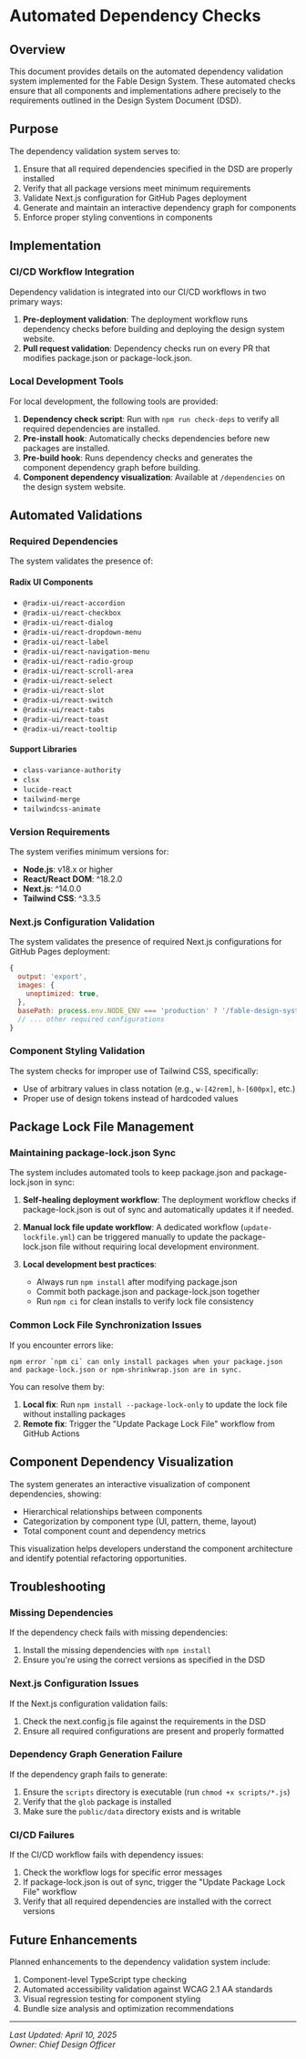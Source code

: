 # Automated Dependency Checks

## Overview

This document provides details on the automated dependency validation system implemented for the Fable Design System. These automated checks ensure that all components and implementations adhere precisely to the requirements outlined in the Design System Document (DSD).

## Purpose

The dependency validation system serves to:

1. Ensure that all required dependencies specified in the DSD are properly installed
2. Verify that all package versions meet minimum requirements
3. Validate Next.js configuration for GitHub Pages deployment
4. Generate and maintain an interactive dependency graph for components
5. Enforce proper styling conventions in components

## Implementation

### CI/CD Workflow Integration

Dependency validation is integrated into our CI/CD workflows in two primary ways:

1. **Pre-deployment validation**: The deployment workflow runs dependency checks before building and deploying the design system website.
2. **Pull request validation**: Dependency checks run on every PR that modifies package.json or package-lock.json.

### Local Development Tools

For local development, the following tools are provided:

1. **Dependency check script**: Run with `npm run check-deps` to verify all required dependencies are installed.
2. **Pre-install hook**: Automatically checks dependencies before new packages are installed.
3. **Pre-build hook**: Runs dependency checks and generates the component dependency graph before building.
4. **Component dependency visualization**: Available at `/dependencies` on the design system website.

## Automated Validations

### Required Dependencies

The system validates the presence of:

#### Radix UI Components
- `@radix-ui/react-accordion`
- `@radix-ui/react-checkbox`
- `@radix-ui/react-dialog`
- `@radix-ui/react-dropdown-menu`
- `@radix-ui/react-label`
- `@radix-ui/react-navigation-menu`
- `@radix-ui/react-radio-group`
- `@radix-ui/react-scroll-area`
- `@radix-ui/react-select`
- `@radix-ui/react-slot`
- `@radix-ui/react-switch`
- `@radix-ui/react-tabs`
- `@radix-ui/react-toast`
- `@radix-ui/react-tooltip`

#### Support Libraries
- `class-variance-authority`
- `clsx`
- `lucide-react`
- `tailwind-merge`
- `tailwindcss-animate`

### Version Requirements

The system verifies minimum versions for:

- **Node.js**: v18.x or higher
- **React/React DOM**: ^18.2.0
- **Next.js**: ^14.0.0
- **Tailwind CSS**: ^3.3.5

### Next.js Configuration Validation

The system validates the presence of required Next.js configurations for GitHub Pages deployment:

```javascript
{
  output: 'export',
  images: {
    unoptimized: true,
  },
  basePath: process.env.NODE_ENV === 'production' ? '/fable-design-system' : '',
  // ... other required configurations
}
```

### Component Styling Validation

The system checks for improper use of Tailwind CSS, specifically:

- Use of arbitrary values in class notation (e.g., `w-[42rem]`, `h-[600px]`, etc.)
- Proper use of design tokens instead of hardcoded values

## Package Lock File Management

### Maintaining package-lock.json Sync

The system includes automated tools to keep package.json and package-lock.json in sync:

1. **Self-healing deployment workflow**: The deployment workflow checks if package-lock.json is out of sync and automatically updates it if needed.

2. **Manual lock file update workflow**: A dedicated workflow (`update-lockfile.yml`) can be triggered manually to update the package-lock.json file without requiring local development environment.

3. **Local development best practices**:
   - Always run `npm install` after modifying package.json
   - Commit both package.json and package-lock.json together
   - Run `npm ci` for clean installs to verify lock file consistency

### Common Lock File Synchronization Issues

If you encounter errors like:

```
npm error `npm ci` can only install packages when your package.json and package-lock.json or npm-shrinkwrap.json are in sync.
```

You can resolve them by:

1. **Local fix**: Run `npm install --package-lock-only` to update the lock file without installing packages
2. **Remote fix**: Trigger the "Update Package Lock File" workflow from GitHub Actions

## Component Dependency Visualization

The system generates an interactive visualization of component dependencies, showing:

- Hierarchical relationships between components
- Categorization by component type (UI, pattern, theme, layout)
- Total component count and dependency metrics

This visualization helps developers understand the component architecture and identify potential refactoring opportunities.

## Troubleshooting

### Missing Dependencies

If the dependency check fails with missing dependencies:

1. Install the missing dependencies with `npm install`
2. Ensure you're using the correct versions as specified in the DSD

### Next.js Configuration Issues

If the Next.js configuration validation fails:

1. Check the next.config.js file against the requirements in the DSD
2. Ensure all required configurations are present and properly formatted

### Dependency Graph Generation Failure

If the dependency graph fails to generate:

1. Ensure the `scripts` directory is executable (run `chmod +x scripts/*.js`)
2. Verify that the `glob` package is installed
3. Make sure the `public/data` directory exists and is writable

### CI/CD Failures

If the CI/CD workflow fails with dependency issues:

1. Check the workflow logs for specific error messages
2. If package-lock.json is out of sync, trigger the "Update Package Lock File" workflow
3. Verify that all required dependencies are installed with the correct versions

## Future Enhancements

Planned enhancements to the dependency validation system include:

1. Component-level TypeScript type checking
2. Automated accessibility validation against WCAG 2.1 AA standards
3. Visual regression testing for component styling
4. Bundle size analysis and optimization recommendations

---

*Last Updated: April 10, 2025*  
*Owner: Chief Design Officer*